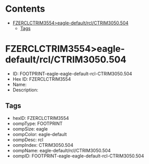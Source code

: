 



Contents
========

* [FZERCLCTRIM3554>eagle-default/rcl/CTRIM3050.504](#fzerclctrim3554eagle-defaultrclctrim3050504)
	* [Tags](#tags)

# FZERCLCTRIM3554>eagle-default/rcl/CTRIM3050.504

- ID: FOOTPRINT-eagle-eagle-default-rcl-CTRIM3050.504
- Hex ID: FZERCLCTRIM3554
- Name: 
- Description: 

## Tags

- hexID: FZERCLCTRIM3554
- oompType: FOOTPRINT
- oompSize: eagle
- oompColor: eagle-default
- oompDesc: rcl
- oompIndex: CTRIM3050.504
- oompName: eagle-default/rcl/CTRIM3050.504
- oompID: FOOTPRINT-eagle-eagle-default-rcl-CTRIM3050.504
